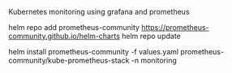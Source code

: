 Kubernetes monitoring using grafana and prometheus


helm repo add prometheus-community https://prometheus-community.github.io/helm-charts
helm repo update

helm install prometheus-community -f values.yaml prometheus-community/kube-prometheus-stack -n monitoring